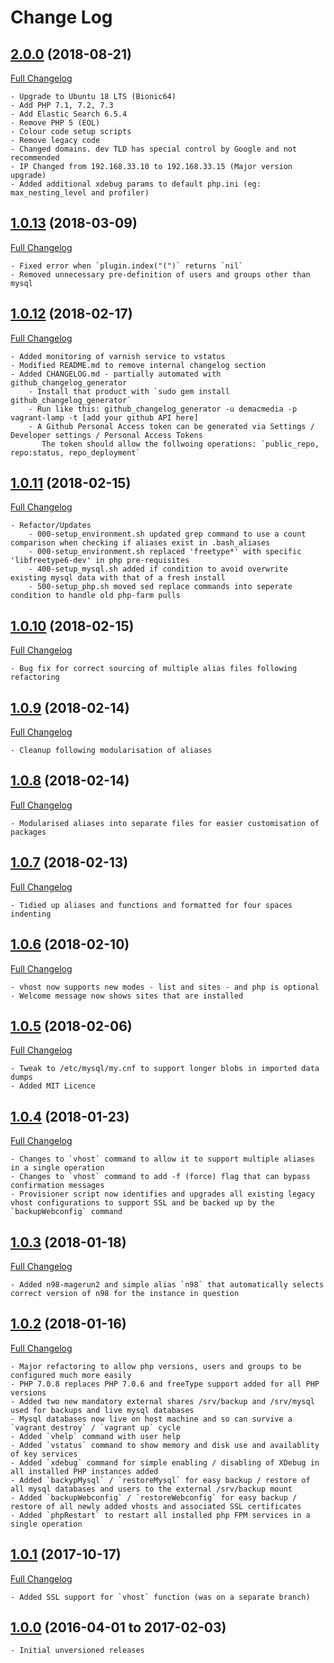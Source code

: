 # Change Log

## [2.0.0](https://github.com/demacmedia/vagrant-lamp/tree/1.0.13) (2018-08-21)
[Full Changelog](https://github.com/demacmedia/vagrant-lamp/compare/1.0.13...2.0.0)

    - Upgrade to Ubuntu 18 LTS (Bionic64)
    - Add PHP 7.1, 7.2, 7.3
    - Add Elastic Search 6.5.4
    - Remove PHP 5 (EOL)
    - Colour code setup scripts
    - Remove legacy code
    - Changed domains. dev TLD has special control by Google and not recommended
    - IP Changed from 192.168.33.10 to 192.168.33.15 (Major version upgrade)
    - Added additional xdebug params to default php.ini (eg: max_nesting_level and profiler)

## [1.0.13](https://github.com/demacmedia/vagrant-lamp/tree/1.0.13) (2018-03-09)
[Full Changelog](https://github.com/demacmedia/vagrant-lamp/compare/1.0.12...1.0.13)

    - Fixed error when `plugin.index("(")` returns `nil`
    - Removed unnecessary pre-definition of users and groups other than mysql

## [1.0.12](https://github.com/demacmedia/vagrant-lamp/tree/1.0.12) (2018-02-17)
[Full Changelog](https://github.com/demacmedia/vagrant-lamp/compare/1.0.11...1.0.12)

    - Added monitoring of varnish service to vstatus
    - Modified README.md to remove internal changelog section
    - Added CHANGELOG.md - partially automated with github_changelog_generator
        - Install that product with `sudo gem install github_changelog_generator`
        - Run like this: github_changelog_generator -u demacmedia -p vagrant-lamp -t [add your github API here]
        - A Github Personal Access token can be generated via Settings / Developer settings / Personal Access Tokens
           The token should allow the follwoing operations: `public_repo, repo:status, repo_deployment`

## [1.0.11](https://github.com/demacmedia/vagrant-lamp/tree/1.0.11) (2018-02-15)
[Full Changelog](https://github.com/demacmedia/vagrant-lamp/compare/1.0.10...1.0.11)

    - Refactor/Updates
        - 000-setup_environment.sh updated grep command to use a count comparison when checking if aliases exist in .bash_aliases
        - 000-setup_environment.sh replaced 'freetype*' with specific 'libfreetype6-dev' in php pre-requisites
        - 400-setup_mysql.sh added if condition to avoid overwrite existing mysql data with that of a fresh install
        - 500-setup_php.sh moved sed replace commands into seperate condition to handle old php-farm pulls

## [1.0.10](https://github.com/demacmedia/vagrant-lamp/tree/1.0.10) (2018-02-15)
[Full Changelog](https://github.com/demacmedia/vagrant-lamp/compare/1.0.9...1.0.10)

    - Bug fix for correct sourcing of multiple alias files following refactoring

## [1.0.9](https://github.com/demacmedia/vagrant-lamp/tree/1.0.9) (2018-02-14)
[Full Changelog](https://github.com/demacmedia/vagrant-lamp/compare/1.0.8...1.0.9)

    - Cleanup following modularisation of aliases

## [1.0.8](https://github.com/demacmedia/vagrant-lamp/tree/1.0.8) (2018-02-14)
[Full Changelog](https://github.com/demacmedia/vagrant-lamp/compare/1.0.7...1.0.8)

    - Modularised aliases into separate files for easier customisation of packages

## [1.0.7](https://github.com/demacmedia/vagrant-lamp/tree/1.0.7) (2018-02-13)
[Full Changelog](https://github.com/demacmedia/vagrant-lamp/compare/1.0.6...1.0.7)

    - Tidied up aliases and functions and formatted for four spaces indenting

## [1.0.6](https://github.com/demacmedia/vagrant-lamp/tree/1.0.6) (2018-02-10)
[Full Changelog](https://github.com/demacmedia/vagrant-lamp/compare/1.0.5...1.0.6)

    - vhost now supports new modes - list and sites - and php is optional
    - Welcome message now shows sites that are installed

## [1.0.5](https://github.com/demacmedia/vagrant-lamp/tree/1.0.5) (2018-02-06)
[Full Changelog](https://github.com/demacmedia/vagrant-lamp/compare/1.0.4...1.0.5)

    - Tweak to /etc/mysql/my.cnf to support longer blobs in imported data dumps
    - Added MIT Licence

## [1.0.4](https://github.com/demacmedia/vagrant-lamp/tree/1.0.4) (2018-01-23)
[Full Changelog](https://github.com/demacmedia/vagrant-lamp/compare/1.0.3...1.0.4)

    - Changes to `vhost` command to allow it to support multiple aliases in a single operation
    - Changes to `vhost` command to add -f (force) flag that can bypass confirmation messages
    - Provisioner script now identifies and upgrades all existing legacy vhost configurations to support SSL and be backed up by the `backupWebconfig` command

## [1.0.3](https://github.com/demacmedia/vagrant-lamp/tree/1.0.3) (2018-01-18)
[Full Changelog](https://github.com/demacmedia/vagrant-lamp/compare/1.0.2...1.0.3)

    - Added n98-magerun2 and simple alias `n98` that automatically selects correct version of n98 for the instance in question

## [1.0.2](https://github.com/demacmedia/vagrant-lamp/tree/1.0.2) (2018-01-16)
[Full Changelog](https://github.com/demacmedia/vagrant-lamp/compare/1.0.1...1.0.2)

    - Major refactoring to allow php versions, users and groups to be configured much more easily
    - PHP 7.0.8 replaces PHP 7.0.6 and freeType support added for all PHP versions
    - Added two new mandatory external shares /srv/backup and /srv/mysql used for backups and live mysql databases
    - Mysql databases now live on host machine and so can survive a `vagrant destroy` / `vagrant up` cycle
    - Added `vhelp` command with user help
    - Added `vstatus` command to show memory and disk use and availablity of key services
    - Added `xdebug` command for simple enabling / disabling of XDebug in all installed PHP instances added
    - Added `backypMysql` / `restoreMysql` for easy backup / restore of all mysql databases and users to the external /srv/backup mount
    - Added `backupWebconfig` / `restoreWebconfig` for easy backup / restore of all newly added vhosts and associated SSL certificates
    - Added `phpRestart` to restart all installed php FPM services in a single operation

## [1.0.1](https://github.com/demacmedia/vagrant-lamp/tree/1.0.1) (2017-10-17)
[Full Changelog](https://github.com/demacmedia/vagrant-lamp/compare/1.0.0...1.0.1)

    - Added SSL support for `vhost` function (was on a separate branch)

## [1.0.0](https://github.com/demacmedia/vagrant-lamp/tree/1.0.0) (2016-04-01 to 2017-02-03)
    - Initial unversioned releases
